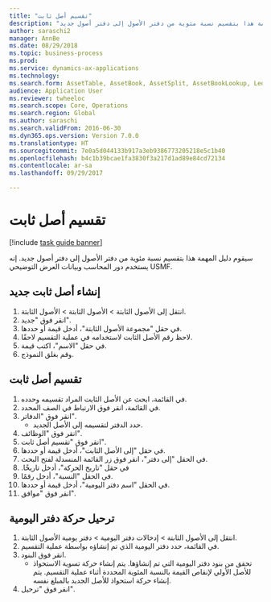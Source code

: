 ```yaml
--- 
title: "تقسيم أصل ثابت"
description: "سيقوم دليل المهمة هذا بتقسيم نسبة مئوية من دفتر الأصول إلى دفتر أصول جديد."
author: saraschi2
manager: AnnBe
ms.date: 08/29/2018
ms.topic: business-process
ms.prod: 
ms.service: dynamics-ax-applications
ms.technology: 
ms.search.form: AssetTable, AssetBook, AssetSplit, AssetBookLookup, LedgerJournalTable, LedgerJournalTransAsset
audience: Application User
ms.reviewer: twheeloc
ms.search.scope: Core, Operations
ms.search.region: Global
ms.author: saraschi
ms.search.validFrom: 2016-06-30
ms.dyn365.ops.version: Version 7.0.0
ms.translationtype: HT
ms.sourcegitcommit: 7e0a5d044133b917a3eb9386773205218e5c1b40
ms.openlocfilehash: b4c1b39bcae1fa3830f3a217d1ad89e84cd72134
ms.contentlocale: ar-sa
ms.lasthandoff: 09/29/2017

---
```

# <a name="split-a-fixed-asset"></a>تقسيم أصل ثابت

[!include [task guide banner](../../includes/task-guide-banner.md)]

سيقوم دليل المهمة هذا بتقسيم نسبة مئوية من دفتر الأصول إلى دفتر أصول جديد.  إنه يستخدم دور المحاسب وبيانات العرض التوضيحي USMF.‬


## <a name="create-a-new-fixed-asset"></a>إنشاء أصل ثابت جديد
1. انتقل إلى الأصول الثابتة > الأصول الثابتة > الأصول الثابتة.
2. انقر فوق "جديد".
3. في حقل "مجموعة الأصول الثابتة"، أدخل قيمة أو حددها.
4. لاحظ رقم الأصل الثابت لاستخدامه في عملية التقسيم لاحقًا.
5. في حقل "الاسم"، اكتب قيمة.
6. وقم بغلق النموذج.

## <a name="split-a-fixed-asset"></a>تقسيم أصل ثابت
1. في القائمة، ابحث عن الأصل الثابت المراد تقسيمه وحدده.
2. في القائمة، انقر فوق الارتباط في الصف المحدد.
3. انقر فوق "الدفاتر".
    * حدد الدفتر لتقسيمه إلى الأصل الجديد.  
4. انقر فوق "الوظائف".
5. انقر فوق "تقسيم أصل ثابت‬".
6. في حقل "إلى الأصل الثابت‬"، أدخل قيمة أو حددها.
7. في الحقل "إلى دفتر‬"، انقر فوق زر القائمة المنسدلة لفتح البحث.
8. في حقل "‏‫تاريخ الحركة"، أدخل تاريخًا.
9. في الحقل "النسبة‬"، أدخل رقمًا.
10. في الحقل "اسم دفتر اليومية"، أدخل قيمة أو حددها.
11. انقر فوق "موافق".

## <a name="post-the-journal-transaction"></a>ترحيل حركة دفتر اليومية
1. انتقل إلى الأصول الثابتة > إدخالات دفتر اليومية‬ > دفتر يومية الأصول الثابتة‬.
2. في القائمة، حدد دفتر اليومية الذي تم إنشاؤه بواسطة عملية التقسيم.
3. انقر فوق البنود.
    * تحقق من بنود دفتر اليومية التي تم إنشاؤها.  يتم إنشاء حركة تسوية الاستحواذ للأصل الأولي لإنقاص القيمة بالنسبة المئوية المحددة أثناء عملية التقسيم.  يتم إنشاء حركة استحواذ للأصل الجديد بالمبلغ نفسه.  
4. انقر فوق "ترحيل".


